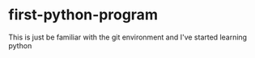 # first-python-program
This is just be familiar with the git environment and I've started learning python
